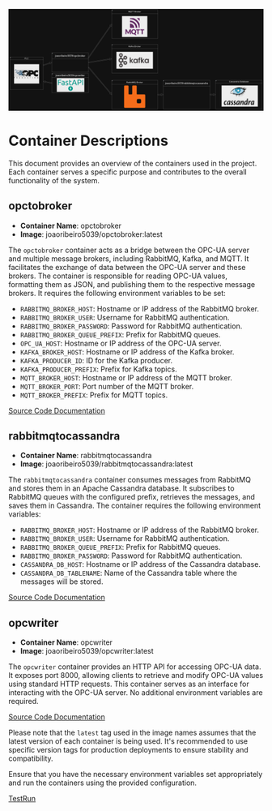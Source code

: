 ![alt text](https://github.com/joaoribeiro5039/SimpleIoT/blob/main/doc/diagram.png)
# Container Descriptions

This document provides an overview of the containers used in the project. Each container serves a specific purpose and contributes to the overall functionality of the system.

## opctobroker

- **Container Name**: opctobroker
- **Image**: joaoribeiro5039/opctobroker:latest

The `opctobroker` container acts as a bridge between the OPC-UA server and multiple message brokers, including RabbitMQ, Kafka, and MQTT. It facilitates the exchange of data between the OPC-UA server and these brokers. The container is responsible for reading OPC-UA values, formatting them as JSON, and publishing them to the respective message brokers. It requires the following environment variables to be set:

- `RABBITMQ_BROKER_HOST`: Hostname or IP address of the RabbitMQ broker.
- `RABBITMQ_BROKER_USER`: Username for RabbitMQ authentication.
- `RABBITMQ_BROKER_PASSWORD`: Password for RabbitMQ authentication.
- `RABBITMQ_BROKER_QUEUE_PREFIX`: Prefix for RabbitMQ queues.
- `OPC_UA_HOST`: Hostname or IP address of the OPC-UA server.
- `KAFKA_BROKER_HOST`: Hostname or IP address of the Kafka broker.
- `KAFKA_PRODUCER_ID`: ID for the Kafka producer.
- `KAFKA_PRODUCER_PREFIX`: Prefix for Kafka topics.
- `MQTT_BROKER_HOST`: Hostname or IP address of the MQTT broker.
- `MQTT_BROKER_PORT`: Port number of the MQTT broker.
- `MQTT_BROKER_PREFIX`: Prefix for MQTT topics.

 [Source Code Documentation](https://github.com/joaoribeiro5039/SimpleIoT/blob/main/opctobroker/README.md)


## rabbitmqtocassandra

- **Container Name**: rabbitmqtocassandra
- **Image**: joaoribeiro5039/rabbitmqtocassandra:latest

The `rabbitmqtocassandra` container consumes messages from RabbitMQ and stores them in an Apache Cassandra database. It subscribes to RabbitMQ queues with the configured prefix, retrieves the messages, and saves them in Cassandra. The container requires the following environment variables:

- `RABBITMQ_BROKER_HOST`: Hostname or IP address of the RabbitMQ broker.
- `RABBITMQ_BROKER_USER`: Username for RabbitMQ authentication.
- `RABBITMQ_BROKER_QUEUE_PREFIX`: Prefix for RabbitMQ queues.
- `RABBITMQ_BROKER_PASSWORD`: Password for RabbitMQ authentication.
- `CASSANDRA_DB_HOST`: Hostname or IP address of the Cassandra database.
- `CASSANDRA_DB_TABLENAME`: Name of the Cassandra table where the messages will be stored.

 [Source Code Documentation](https://github.com/joaoribeiro5039/SimpleIoT/blob/main/rabbitmqtocassandra/README.md)

## opcwriter

- **Container Name**: opcwriter
- **Image**: joaoribeiro5039/opcwriter:latest

The `opcwriter` container provides an HTTP API for accessing OPC-UA data. It exposes port 8000, allowing clients to retrieve and modify OPC-UA values using standard HTTP requests. This container serves as an interface for interacting with the OPC-UA server. No additional environment variables are required.

 [Source Code Documentation](https://github.com/joaoribeiro5039/SimpleIoT/blob/main/opcwriter/README.md)

Please note that the `latest` tag used in the image names assumes that the latest version of each container is being used. It's recommended to use specific version tags for production deployments to ensure stability and compatibility.

Ensure that you have the necessary environment variables set appropriately and run the containers using the provided configuration.


 [TestRun](https://github.com/joaoribeiro5039/SimpleIoT/blob/main/doc/testrun.mkv)
